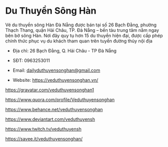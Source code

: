 # Du Thuyền Sông Hàn

Vé du thuyền sông Hàn Đà Nẵng được bán tại số 26 Bạch Đằng, phường Thạch Thang, quận Hải Châu, TP. Đà Nẵng – bến tàu trung tâm nằm ngay bên bờ sông Hàn. Nơi đây quy tụ hơn 15 du thuyền hiện đại, được cấp phép chính thức phục vụ du khách tham quan trên tuyến đường thủy nội địa

- Địa chỉ: 26 Bạch Đằng, Q. Hải Châu - TP Đà Nẵng

- SĐT: 0963253011

- Email: dailyduthuyensonghan@gmail.com

- Website: https://veduthuyensonghan.vn/

https://gravatar.com/veduthuyensonghan1

https://www.quora.com/profile/Veduthuyensonghan

https://www.behance.net/veduthuyensonghan

https://www.deviantart.com/veduthuyensh

https://www.twitch.tv/veduthuyensh

https://savee.it/veduthuyensonghan/
